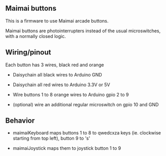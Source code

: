 ## Maimai buttons

This is a firmware to use Maimai arcade buttons.

Maimai buttons are photointerrupters instead of the usual microswitches, with a normally closed logic.

## Wiring/pinout

Each button has 3 wires, black red and orange

- Daisychain all black wires to Arduino GND

- Daisychain all red wires to Arduino 3.3V or 5V

- Wire buttons 1 to 8 orange wires to Arduino gpio 2 to 9

- (optional) wire an additional regular microswitch on gpio 10 and GND

## Behavior

- maimaiKeyboard maps buttons 1 to 8 to qwedcxza keys (ie. clockwise starting from top left), button 9 to 's'

- maimaiJoystick maps them to joystick button 1 to 9